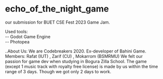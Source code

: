 # echo_of_the_night_game
our submission for BUET CSE Fest 2023 Game Jam.

Used tools:  
-- Godot Game Engine  
-- Photopea  

..About Us:
We are Codebreakers 2020. Ex-developer of Bahini Game.
Members: Rafat (IUT) , Zarif (CU) , Mokarrom (BSMRMU)
We felt our passion for game dev when studying in Bogura Zilla School.
The game (except 1 music track with royalty free license) is made by us within the time range of 3 days. Though we got only 2 days to work.

